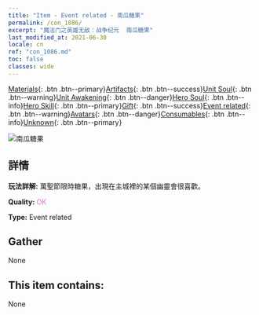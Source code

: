 ```yaml
---
title: "Item - Event related - 南瓜糖果"
permalink: /con_1086/
excerpt: "魔法门之英雄无敌：战争纪元  南瓜糖果"
last_modified_at: 2021-06-30
locale: cn
ref: "con_1086.md"
toc: false
classes: wide
---
```

 [Materials](/ItemsCN/){: .btn .btn--primary}[Artifacts](/ItemsCN/Artifacts/){: .btn .btn--success}[Unit Soul](/ItemsCN/UnitSoul/){: .btn .btn--warning}[Unit Awakening](/ItemsCN/UnitAwakening/){: .btn .btn--danger}[Hero Soul](/ItemsCN/HeroSoul/){: .btn .btn--info}[Hero Skill](/ItemsCN/HeroSkill/){: .btn .btn--primary}[Gift](/ItemsCN/Gift/){: .btn .btn--success}[Event related](/ItemsCN/Events/){: .btn .btn--warning}[Avatars](/ItemsCN/Avatars/){: .btn .btn--danger}[Consumables](/ItemsCN/Consumables/){: .btn .btn--info}[Unknown](/ItemsCN/Unknown/){: .btn .btn--primary}

 ![南瓜糖果](/images/t/i_690012.png)

## 詳情
 **玩法詳解:** 萬聖節限時糖果，出現在主城裡的某個幽靈會很喜歡。

 **Quality:** <span style="color: #DA70D6">OK</span>

 **Type:** Event related

## Gather

  None

## This item contains:

  None

